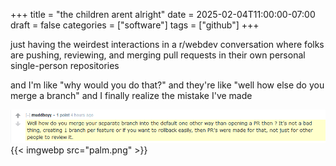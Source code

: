 +++
title = "the children arent alright"
date = 2025-02-04T11:00:00-07:00
draft = false
categories = ["software"]
tags = ["github"]
+++

just having the weirdest interactions in a r/webdev conversation where folks are pushing, reviewing, and merging pull requests in their own personal single-person repositories

and I'm like "why would you do that?" and they're like "well how else do you merge a branch" and I finally realize the mistake I've made

![](./mudboy.png)
{{< imgwebp src="palm.png" >}}
